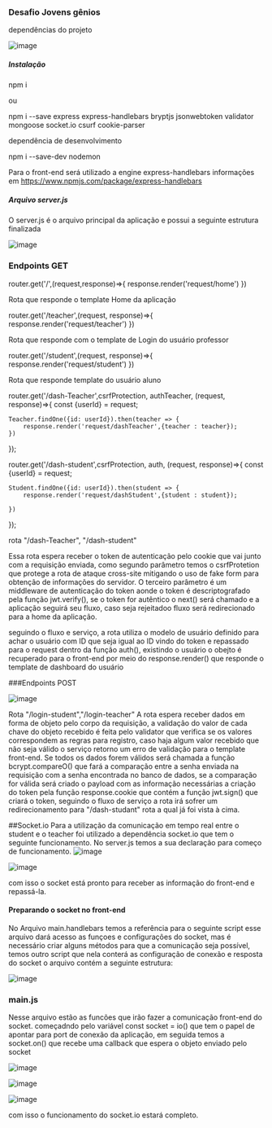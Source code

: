 ### Desafio Jovens gênios 

dependências do projeto 

![image](https://user-images.githubusercontent.com/47647868/136121881-a7428460-9c69-4dc5-853b-4fc546020117.png)

##### Instalação 
npm i 

ou 

npm i --save express express-handlebars bryptjs jsonwebtoken validator mongoose socket.io csurf cookie-parser 

dependência de desenvolvimento 

npm i --save-dev nodemon 

Para o front-end será utilizado a engine express-handlebars informações em https://www.npmjs.com/package/express-handlebars

##### Arquivo server.js 
O server.js é o arquivo principal da aplicação e possui a seguinte estrutura finalizada 

![image](https://user-images.githubusercontent.com/47647868/136122461-894f90f9-16a4-4cd8-919a-99f014b42abd.png)

### Endpoints GET
router.get('/',(request,response)=>{
    response.render('request/home')
})

Rota que responde o template Home da aplicação 


router.get('/teacher',(request, response)=>{
    response.render('request/teacher')
})

Rota que responde com o template de Login do usuário professor 


router.get('/student',(request, response)=>{
    response.render('request/student')
})

Rota que responde template do usuário aluno 


router.get('/dash-Teacher',csrfProtection, authTeacher, (request, response)=>{
    const {userId} = request;

    Teacher.findOne({id: userId}).then(teacher => {
        response.render('request/dashTeacher',{teacher : teacher});
    })

});


router.get('/dash-student',csrfProtection, auth, (request, response)=>{
    const {userId} = request;

    Student.findOne({id: userId}).then(student => {
        response.render('request/dashStudent',{student : student});

    })

});

rota "/dash-Teacher", "/dash-student"

Essa rota espera  receber o token de autenticação pelo cookie que vai junto com a requisição enviada, como segundo parâmetro temos o csrfProtetion que protege a rota de ataque cross-site mitigando o uso de fake form para obtenção de informações do servidor.
O terceiro parâmetro é um middleware de autenticação do token aonde o token é descriptografado pela função jwt.verify(), se o token for autêntico o next() será chamado e a aplicação seguirá seu fluxo, caso seja rejeitadoo fluxo será redirecionado para a home da aplicação.

seguindo o fluxo e serviço, a rota utiliza o modelo de usuário definido para achar o usuário com ID que seja igual ao ID vindo do token e repassado para o request dentro da função auth(), existindo o usuário o obejto é recuperado para o front-end por meio do response.render() que responde o template de dashboard do usuário 


###Endpoints POST

![image](https://user-images.githubusercontent.com/47647868/136124857-da032d37-ef61-4808-baf3-9454edc5336d.png)


Rota "/login-student","/login-teacher"
A rota espera receber dados em forma de objeto pelo corpo da requisição, a validação do valor de cada chave do objeto recebido é feita pelo validator que verifica se os valores correspondem as regras para registro, caso haja algum valor recebido que não seja válido o serviço retorno um erro de validação para o template front-end.
Se todos os dados forem válidos será chamada a função bcrypt.compareO() que fará a comparação entre a senha enviada na requisição com a senha encontrada no banco de dados, se a comparação for válida será criado o payload com as informação necessárias a criação do token pela função response.cookie que contém a função jwt.sign() que criará o token, seguindo o fluxo de serviço a rota irá sofrer um redirecionamento para "/dash-studant" rota a qual já foi vista à cima.


##Socket.io 
Para a utilização da comunicação em tempo real entre o student e o teacher foi utilizado a dependência socket.io que tem o seguinte funcionamento. No server.js temos a sua declaração para começo de funcionamento.
![image](https://user-images.githubusercontent.com/47647868/136126341-78697235-4aca-4604-b650-fbc0224eb77e.png)

![image](https://user-images.githubusercontent.com/47647868/136126413-71ff892d-c3d0-4242-ab26-058eee237ac0.png)

com isso o socket está pronto para receber as informação do front-end e repassá-la.

#### Preparando o socket no front-end
No Arquivo main.handlebars temos a referência para o seguinte script  <script src="/socket.io/socket.io.js"></script> esse arquivo dará acesso as funçoes e configurações do socket, mas é necessário criar alguns métodos para que a comunicação seja possível, temos outro script <script type="text/javascript" src="/js/main.js"></script> que nela conterá as configuração de conexão e resposta do socket o arquivo contém a seguinte estrutura:

![image](https://user-images.githubusercontent.com/47647868/136126853-45caffc8-a03a-49a6-90ad-9888386f95a0.png)


### main.js
Nesse arquivo estão as funcões que irão fazer a comunicação front-end do socket. começadndo pelo variável const socket = io() que tem o papel de apontar para port de conexão da aplicação, em seguida temos a socket.on() que recebe uma callback que espera o objeto enviado pelo socket 

![image](https://user-images.githubusercontent.com/47647868/136128663-163abd49-45cd-4091-b602-a3999e203f81.png)


![image](https://user-images.githubusercontent.com/47647868/136128715-f7717c0f-528d-45c0-be74-985d615019af.png)

![image](https://user-images.githubusercontent.com/47647868/136128752-f5bea850-067b-4b54-ba38-2cb5d6dc14e9.png)

com isso o funcionamento do socket.io estará completo.

